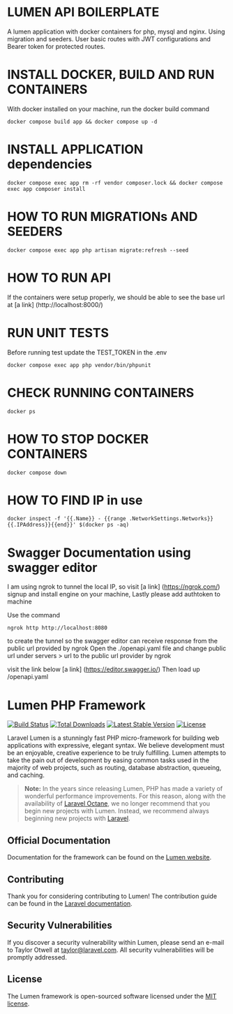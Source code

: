 # LUMEN API BOILERPLATE
A lumen application with docker containers for php, mysql and nginx. Using migration and seeders. User basic routes with JWT configurations and Bearer token for protected routes.

# INSTALL DOCKER, BUILD AND RUN CONTAINERS
 With docker installed on your machine, run the docker build command
```
docker compose build app && docker compose up -d 
```

# INSTALL APPLICATION dependencies
```
docker compose exec app rm -rf vendor composer.lock && docker compose exec app composer install
``` 

# HOW TO RUN MIGRATIONs AND SEEDERS
```
docker compose exec app php artisan migrate:refresh --seed
```

# HOW TO RUN API
If the containers were setup properly, we should be able to see the base url at
[a link] (http://localhost:8000/)

# RUN UNIT TESTS
Before running test update the TEST_TOKEN in the .env
```
docker compose exec app php vendor/bin/phpunit
```

# CHECK RUNNING CONTAINERS
```
docker ps
```

# HOW TO STOP DOCKER CONTAINERS 
```
docker compose down
```

# HOW TO FIND IP in use
```
docker inspect -f '{{.Name}} - {{range .NetworkSettings.Networks}}{{.IPAddress}}{{end}}' $(docker ps -aq)
```

# Swagger Documentation using swagger editor
I am using ngrok to tunnel the local IP, so visit 
[a link] (https://ngrok.com/) signup and install engine on your machine, Lastly please add authtoken to machine

Use the command 
```
ngrok http http://localhost:8080
```

to create the tunnel so the swagger editor can receive response from the public url provided by ngrok
Open the ./openapi.yaml file and change public url under servers > url to the public url provider by ngrok

visit the link below
[a link] (https://editor.swagger.io/)
Then load up /openapi.yaml

# Lumen PHP Framework

[![Build Status](https://travis-ci.org/laravel/lumen-framework.svg)](https://travis-ci.org/laravel/lumen-framework)
[![Total Downloads](https://img.shields.io/packagist/dt/laravel/lumen-framework)](https://packagist.org/packages/laravel/lumen-framework)
[![Latest Stable Version](https://img.shields.io/packagist/v/laravel/lumen-framework)](https://packagist.org/packages/laravel/lumen-framework)
[![License](https://img.shields.io/packagist/l/laravel/lumen)](https://packagist.org/packages/laravel/lumen-framework)

Laravel Lumen is a stunningly fast PHP micro-framework for building web applications with expressive, elegant syntax. We believe development must be an enjoyable, creative experience to be truly fulfilling. Lumen attempts to take the pain out of development by easing common tasks used in the majority of web projects, such as routing, database abstraction, queueing, and caching.

> **Note:** In the years since releasing Lumen, PHP has made a variety of wonderful performance improvements. For this reason, along with the availability of [Laravel Octane](https://laravel.com/docs/octane), we no longer recommend that you begin new projects with Lumen. Instead, we recommend always beginning new projects with [Laravel](https://laravel.com).

## Official Documentation

Documentation for the framework can be found on the [Lumen website](https://lumen.laravel.com/docs).

## Contributing

Thank you for considering contributing to Lumen! The contribution guide can be found in the [Laravel documentation](https://laravel.com/docs/contributions).

## Security Vulnerabilities

If you discover a security vulnerability within Lumen, please send an e-mail to Taylor Otwell at taylor@laravel.com. All security vulnerabilities will be promptly addressed.

## License

The Lumen framework is open-sourced software licensed under the [MIT license](https://opensource.org/licenses/MIT).
